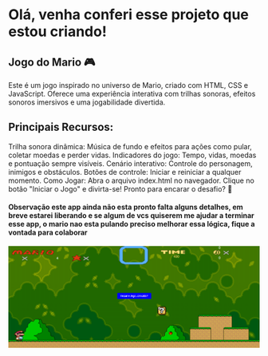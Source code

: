 <h1>Olá, venha conferi esse projeto que estou criando!</h1>

<h2>Jogo do Mario 🎮</h2>
Este é um jogo inspirado no universo de Mario, criado com HTML, CSS e JavaScript. Oferece uma experiência interativa com trilhas sonoras, efeitos sonoros imersivos e uma jogabilidade divertida.

<h2>Principais Recursos:</h2>
Trilha sonora dinâmica: Música de fundo e efeitos para ações como pular, coletar moedas e perder vidas.
Indicadores do jogo: Tempo, vidas, moedas e pontuação sempre visíveis.
Cenário interativo: Controle do personagem, inimigos e obstáculos.
Botões de controle: Iniciar e reiniciar a qualquer momento.
Como Jogar:
Abra o arquivo index.html no navegador.
Clique no botão "Iniciar o Jogo" e divirta-se!
Pronto para encarar o desafio? 🚀

<h4>Observação este app ainda não esta pronto falta alguns detalhes, em breve estarei liberando e se algum de vcs quiserem me ajudar a terminar esse app, o mario nao esta pulando preciso melhorar essa lógica, fique a vontada para colaborar </h4>








<img src= "https://github.com/jorivaldojunior/jogo-mario.com/blob/main/imagens/1.png?raw=true"/>
